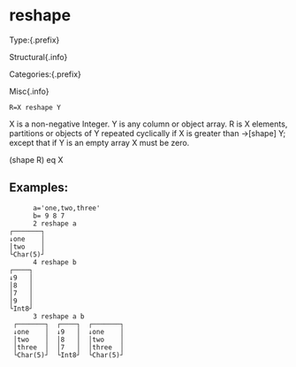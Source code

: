 # reshape

Type:{.prefix}

Structural{.info}

Categories:{.prefix}

Misc{.info}

~~~
R=X reshape Y
~~~

X is a non-negative Integer. Y is any column or object array. R is X elements, partitions or
objects of Y repeated cyclically if X is greater than →[shape] Y; except that if Y is an empty
array X must be zero.

(shape R) eq X

## Examples:

~~~
      a='one,two,three'
      b= 9 8 7
      2 reshape a
┌───────┐
↓one    │
│two    │
└Char(5)┘
      4 reshape b
┌────┐
↓9   │
│8   │
│7   │
│9   │
└Int8┘
      3 reshape a b
 ┌───────┐  ┌────┐  ┌───────┐
 ↓one    │  ↓9   │  ↓one    │
 │two    │  │8   │  │two    │
 │three  │  │7   │  │three  │
 └Char(5)┘  └Int8┘  └Char(5)┘
~~~

